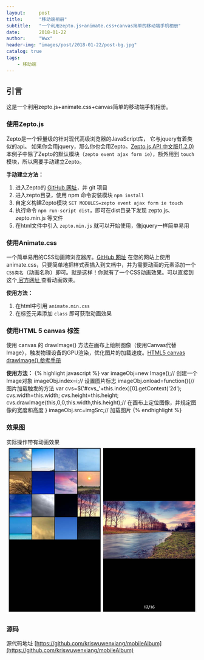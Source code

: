```yaml
---
layout:     post
title:      "移动端相册"
subtitle:   "一个利用zepto.js+animate.css+canvas简单的移动端手机相册"
date:       2018-01-22
author:     "Wwx"
header-img: "images/post/2018-01-22/post-bg.jpg"
catalog: true
tags:
    - 移动端
---
```



## 引言

这是一个利用zepto.js+animate.css+canvas简单的移动端手机相册。



### 使用Zepto.js
Zepto是一个轻量级的针对现代高级浏览器的JavaScript库， 它与jquery有着类似的api。 如果你会用jquery，那么你也会用Zepto。[Zepto.js API 中文版(1.2.0)](http://www.css88.com/doc/zeptojs_api)
本例子中除了Zepto的默认模块（`zepto event ajax form ie`），额外用到 `touch` 模块，所以需要手动建立Zepto。

**手动建立方法：**
 1. 进入Zepto的 [GitHub 网址](https://github.com/madrobby/zepto)，并 git 项目
 2. 进入zepto目录，使用 npm 命令安装模块 `npm install`
 3. 自定义构建Zepto模块 `SET MODULES=zepto event ajax form ie touch`
 4. 执行命令 `npm run-script dist`，即可在dist目录下发现 zepto.js、zepto.min.js 等文件
 5. 在html文件中引入 `zepto.min.js` 就可以开始使用，像jquery一样简单易用



### 使用Animate.css
一个简单易用的CSS动画跨浏览器库。[GitHub 网址](https://github.com/daneden/animate.css)
在您的网站上使用 animate.css，只要简单地把样式表插入到文档中，并为需要动画的元素添加一个`CSS类名`（动画名称）即可。就是这样！你就有了一个CSS动画效果。可以直接到这个[ 官方网址 ](https://daneden.github.io/animate.css)查看动画效果。

**使用方法：**
 1. 在html中引用 `animate.min.css` 
 2. 在标签元素添加 `class` 即可获取动画效果



### 使用HTML 5 canvas 标签
使用 canvas 的 drawImage() 方法在画布上绘制图像（使用Canvas代替Image），触发物理设备的GPU渲染，优化图片的加载速度。[HTML5 canvas drawImage() 参考手册](http://www.w3school.com.cn/tags/canvas_drawimage.asp)

**使用方法：**
{% highlight javascript %}
var imageObj=new Image();// 创建一个Image对象
imageObj.index=i;// 设置图片标志
imageObj.onload=function(){// 图片加载触发的方法
  var cvs=$('#cvs_'+this.index)[0].getContext('2d');
  cvs.width=this.width;
  cvs.height=this.height;
  cvs.drawImage(this,0,0,this.width,this.height);// 在画布上定位图像，并规定图像的宽度和高度
}
imageObj.src=imgSrc;// 加载图片
{% endhighlight %}

### 效果图
实际操作带有动画效果
![](/images/post/2018-01-22/album.jpg)


### 源码
源代码地址 [https://github.com/kriswuwenxiang/mobileAlbum](https://github.com/kriswuwenxiang/mobileAlbum)